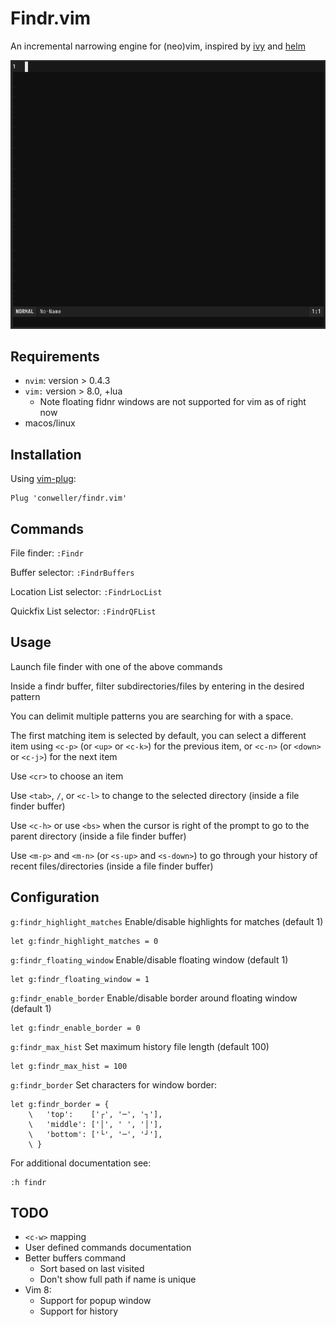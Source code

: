 # Findr.vim
An incremental narrowing engine for (neo)vim, inspired by
[ivy](https://github.com/abo-abo/swiper) and
[helm](https://github.com/emacs-helm/helm)

![Screenshot](screenshots/findr.gif)


## Requirements
* `nvim`: version > 0.4.3
* `vim:` version > 8.0, +lua
    * Note floating fidnr windows are not supported for vim as of right now
* macos/linux

## Installation
Using [vim-plug](https://github.com/junegunn/vim-plug):
```vim
Plug 'conweller/findr.vim'
```

## Commands
File finder: `:Findr`

Buffer selector: `:FindrBuffers`

Location List selector: `:FindrLocList`

Quickfix List selector: `:FindrQFList`

## Usage
Launch file finder with one of the above commands

Inside a findr buffer, filter subdirectories/files by entering in the desired
pattern

You can delimit multiple patterns you are searching for with a space.

The first matching item is selected by default, you can select a different
item using `<c-p>` (or `<up>` or  `<c-k>`) for the previous item, or `<c-n>`
(or `<down>` or  `<c-j>`) for the next item

Use `<cr>` to choose an item

Use `<tab>`, `/`, or `<c-l>` to change to the selected directory (inside a file
finder buffer)

Use `<c-h>` or use `<bs>` when the cursor is right of the prompt to go to the
parent directory (inside a file finder buffer)

Use `<m-p>` and `<m-n>` (or `<s-up>` and `<s-down>`) to go through your history
of recent files/directories (inside a file finder buffer)

## Configuration
`g:findr_highlight_matches` Enable/disable highlights for matches (default 1)
```vim
let g:findr_highlight_matches = 0
```

`g:findr_floating_window` Enable/disable floating window (default 1)
```vim
let g:findr_floating_window = 1
```

`g:findr_enable_border` Enable/disable border around floating window (default 1)
```vim
let g:findr_enable_border = 0
```

`g:findr_max_hist` Set maximum history file length (default 100)
```vim
let g:findr_max_hist = 100
```

`g:findr_border` Set characters for window border:

```vim
let g:findr_border = {
    \   'top':    ['┌', '─', '┐'],
    \   'middle': ['│', ' ', '│'],
    \   'bottom': ['└', '─', '┘'],
    \ }
```

For additional documentation see:
```vim
:h findr
```

## TODO
* `<c-w>` mapping
* User defined commands documentation
* Better buffers command
    * Sort based on last visited
    * Don't show full path if name is unique
* Vim 8:
    * Support for popup window
    * Support for history
